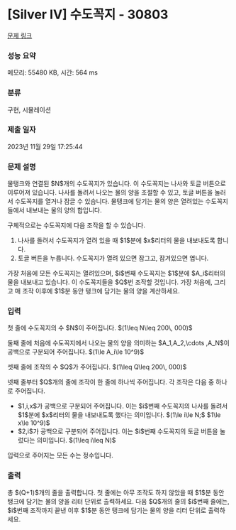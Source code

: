 # [Silver IV] 수도꼭지 - 30803 

[문제 링크](https://www.acmicpc.net/problem/30803) 

### 성능 요약

메모리: 55480 KB, 시간: 564 ms

### 분류

구현, 시뮬레이션

### 제출 일자

2023년 11월 29일 17:25:44

### 문제 설명

<p>물탱크와 연결된 $N$개의 수도꼭지가 있습니다. 이 수도꼭지는 나사와 토글 버튼으로 이루어져 있습니다. 나사를 돌려서 나오는 물의 양을 조절할 수 있고, 토글 버튼을 눌러서 수도꼭지를 열거나 잠글 수 있습니다. 물탱크에 담기는 물의 양은 열려있는 수도꼭지들에서 내보내는 물의 양의 합입니다.</p>

<p>구체적으로는 수도꼭지에 다음 조작을 할 수 있습니다.</p>

<ol>
	<li>나사를 돌려서 수도꼭지가 열려 있을 때 $1$분에 $x$리터의 물을 내보내도록 합니다.</li>
	<li>토글 버튼을 누릅니다. 수도꼭지가 열려 있으면 잠그고, 잠겨있으면 엽니다.</li>
</ol>

<p>가장 처음에 모든 수도꼭지는 열려있으며, $i$번째 수도꼭지는 $1$분에 $A_i$리터의 물을 내보내고 있습니다. 이 수도꼭지들을 $Q$번 조작할 것입니다. 가장 처음에, 그리고 매 조작 이후에 $1$분 동안 탱크에 담기는 물의 양을 계산하세요.</p>

### 입력 

 <p>첫 줄에 수도꼭지의 수 $N$이 주어집니다. $(1\leq N\leq 200\, 000)$</p>

<p>둘째 줄에 처음에 수도꼭지에서 나오는 물의 양을 의미하는 $A_1,A_2,\cdots ,A_N$이 공백으로 구분되어 주어집니다. $(1\le A_i\le 10^9)$</p>

<p>셋째 줄에 조작의 수 $Q$가 주어집니다. $(1\leq Q\leq 200\, 000)$</p>

<p>넷째 줄부터 $Q$개의 줄에 조작이 한 줄에 하나씩 주어집니다. 각 조작은 다음 중 하나로 주어집니다.</p>

<ul>
	<li>$1,i,x$가 공백으로 구분되어 주어집니다. 이는 $i$번째 수도꼭지의 나사를 돌려서 $1$분에 $x$리터의 물을 내보내도록 했다는 의미입니다. $(1\le i\le N;$ $1\le x\le 10^9)$</li>
	<li>$2,i$가 공백으로 구분되어 주어집니다. 이는 $i$번째 수도꼭지의 토글 버튼을 눌렀다는 의미입니다. $(1\leq i\leq N)$</li>
</ul>

<p>입력으로 주어지는 모든 수는 정수입니다.</p>

### 출력 

 <p>총 $(Q+1)$개의 줄을 출력합니다. 첫 줄에는 아무 조작도 하지 않았을 때 $1$분 동안 탱크에 담기는 물의 양을 리터 단위로 출력하세요. 다음 $Q$개의 줄의 $i$번째 줄에는, $i$번째 조작까지 끝낸 이후 $1$분 동안 탱크에 담기는 물의 양을 리터 단위로 출력하세요.</p>

